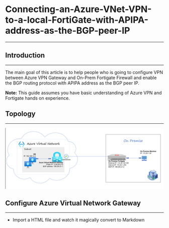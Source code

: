 # Connecting-an-Azure-VNet-VPN-to-a-local-FortiGate-with-APIPA-address-as-the-BGP-peer-IP
___

## Introduction
___
The main goal of this article is to help people who is going to configure VPN between Azure VPN Gateway and On-Prem Fortigate Firewall and enable the BGP routing protocol with APIPA address as the BGP peer IP.

**Note:** This guide assumes you have basic understanding of Azure VPN and Fortigate hands on experience.

## Topology
___
![](.image/2021-01-30-14-26-46.png)

## Configure Azure Virtual Network Gateway
___

  - Import a HTML file and watch it magically convert to Markdown